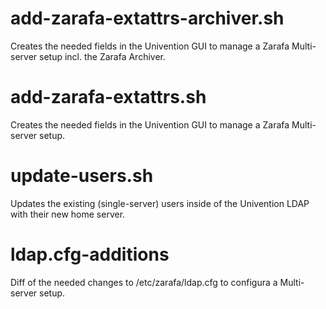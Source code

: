 add-zarafa-extattrs-archiver.sh
=====
Creates the needed fields in the Univention GUI to manage a Zarafa Multi-server setup incl. the Zarafa Archiver.

add-zarafa-extattrs.sh
=====
Creates the needed fields in the Univention GUI to manage a Zarafa Multi-server setup.

update-users.sh
=====
Updates the existing (single-server) users inside of the Univention LDAP with their new home server.

ldap.cfg-additions
=====
Diff of the needed changes to /etc/zarafa/ldap.cfg to configura a Multi-server setup.
